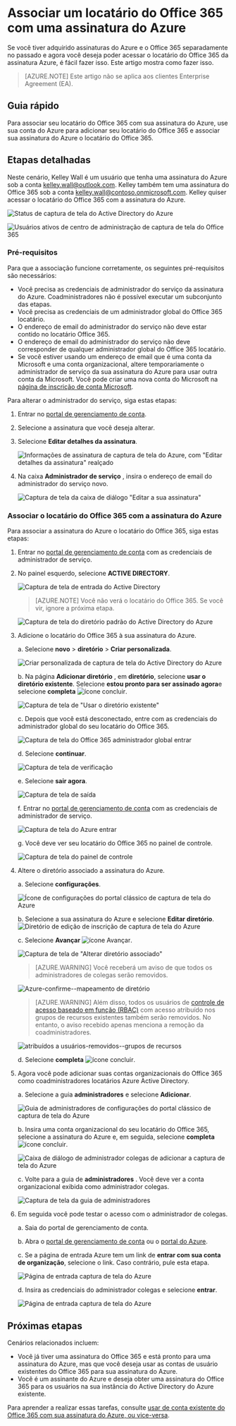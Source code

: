 <properties
    pageTitle="Usar um locatário do Office 365 com uma assinatura do Azure | Microsoft Azure"
    description="Saiba como adicionar um diretório do Office 365 (Locatário) uma assinatura do Azure para fazer a associação."
    services=""
    documentationCenter=""
    authors="JiangChen79"
    manager="mbaldwin"
    editor=""
    tags="billing,top-support-issue"/>

<tags
    ms.service="billing"
    ms.workload="na"
    ms.tgt_pltfrm="ibiza"
    ms.devlang="na"
    ms.topic="article"
    ms.date="09/16/2016"
    ms.author="cjiang"/>

# <a name="associate-an-office-365-tenant-with-an-azure-subscription"></a>Associar um locatário do Office 365 com uma assinatura do Azure
Se você tiver adquirido assinaturas do Azure e o Office 365 separadamente no passado e agora você deseja poder acessar o locatário do Office 365 da assinatura Azure, é fácil fazer isso. Este artigo mostra como fazer isso.

> [AZURE.NOTE] Este artigo não se aplica aos clientes Enterprise Agreement (EA).

## <a name="quick-guidance"></a>Guia rápido
Para associar seu locatário do Office 365 com sua assinatura do Azure, use sua conta do Azure para adicionar seu locatário do Office 365 e associar sua assinatura do Azure o locatário do Office 365.

## <a name="detailed-steps"></a>Etapas detalhadas
Neste cenário, Kelley Wall é um usuário que tenha uma assinatura do Azure sob a conta kelley.wall@outlook.com. Kelley também tem uma assinatura do Office 365 sob a conta kelley.wall@contoso.onmicrosoft.com. Kelley quiser acessar o locatário do Office 365 com a assinatura do Azure.

![Status de captura de tela do Active Directory do Azure](./media/billing-add-office-365-tenant-to-azure-subscription/s31_msa-aad-status.png)

![Usuários ativos de centro de administração de captura de tela do Office 365](./media/billing-add-office-365-tenant-to-azure-subscription/s32_office-365-user.png)

### <a name="prerequisites"></a>Pré-requisitos
Para que a associação funcione corretamente, os seguintes pré-requisitos são necessários:

- Você precisa as credenciais de administrador do serviço da assinatura do Azure. Coadministradores não é possível executar um subconjunto das etapas.
- Você precisa as credenciais de um administrador global do Office 365 locatário.
- O endereço de email do administrador do serviço não deve estar contido no locatário Office 365.
- O endereço de email do administrador do serviço não deve corresponder de qualquer administrador global do Office 365 locatário.
- Se você estiver usando um endereço de email que é uma conta da Microsoft e uma conta organizacional, altere temporariamente o administrador de serviço da sua assinatura do Azure para usar outra conta da Microsoft. Você pode criar uma nova conta do Microsoft na [página de inscrição de conta Microsoft](https://signup.live.com/).


Para alterar o administrador do serviço, siga estas etapas:

1. Entrar no [portal de gerenciamento de conta](https://account.windowsazure.com/subscriptions).
2. Selecione a assinatura que você deseja alterar.
3. Selecione **Editar detalhes da assinatura**.

    ![Informações de assinatura de captura de tela do Azure, com "Editar detalhes da assinatura" realçado](./media/billing-add-office-365-tenant-to-azure-subscription/s33_azure-edit-subscription-details.png)

4. Na caixa **Administrador de serviço** , insira o endereço de email do administrador do serviço novo.

    ![Captura de tela da caixa de diálogo "Editar a sua assinatura"](./media/billing-add-office-365-tenant-to-azure-subscription/s34_change-subscription-service-admin.png)

### <a name="associate-the-office-365-tenant-with-the-azure-subscription"></a>Associar o locatário do Office 365 com a assinatura do Azure
Para associar a assinatura do Azure o locatário do Office 365, siga estas etapas:

1.  Entrar no [portal de gerenciamento de conta](https://account.windowsazure.com/subscriptions) com as credenciais de administrador de serviço.
2.  No painel esquerdo, selecione **ACTIVE DIRECTORY**.

    ![Captura de tela de entrada do Active Directory](./media/billing-add-office-365-tenant-to-azure-subscription/s35-classic-portal-active-directory-entry.png)

    > [AZURE.NOTE] Você não verá o locatário do Office 365. Se você vir, ignore a próxima etapa.

    ![Captura de tela do diretório padrão do Active Directory do Azure](./media/billing-add-office-365-tenant-to-azure-subscription/s36-aad-tenant-default.png)

3. Adicione o locatário do Office 365 à sua assinatura do Azure.

    a. Selecione **novo** > **diretório** > **Criar personalizada**.

    ![Criar personalizada de captura de tela do Active Directory do Azure](./media/billing-add-office-365-tenant-to-azure-subscription/s37-aad-custom-create.png)

    b. Na página **Adicionar diretório** , em **diretório**, selecione **usar o diretório existente**. Selecione **estou pronto para ser assinado agora**e selecione **completa** ![ícone concluir](./media/billing-add-office-365-tenant-to-azure-subscription/s38_complete-icon.png).

    ![Captura de tela de "Usar o diretório existente"](./media/billing-add-office-365-tenant-to-azure-subscription/s39_add-directory-use-existing.png)

    c. Depois que você está desconectado, entre com as credenciais do administrador global do seu locatário do Office 365.

    ![Captura de tela do Office 365 administrador global entrar](./media/billing-add-office-365-tenant-to-azure-subscription/s310_sign-in-global-admin-office-365.png)

    d. Selecione **continuar**.

    ![Captura de tela de verificação](./media/billing-add-office-365-tenant-to-azure-subscription/s311_use-contoso-directory-azure-verify.png)

    e. Selecione **sair agora**.

    ![Captura de tela de saída](./media/billing-add-office-365-tenant-to-azure-subscription/s312_use-contoso-directory-azure-confirm-and-sign-out.png)

    f. Entrar no [portal de gerenciamento de conta](https://account.windowsazure.com/subscriptions) com as credenciais de administrador de serviço.

    ![Captura de tela do Azure entrar](./media/billing-add-office-365-tenant-to-azure-subscription/s313_azure-sign-in-service-admin.png)

    g. Você deve ver seu locatário do Office 365 no painel de controle.

    ![Captura de tela do painel de controle](./media/billing-add-office-365-tenant-to-azure-subscription/s314_office-365-tenant-appear-in-azure.png)

4. Altere o diretório associado a assinatura do Azure.

    a. Selecione **configurações**.

    ![Ícone de configurações do portal clássico de captura de tela do Azure](./media/billing-add-office-365-tenant-to-azure-subscription/s315_azure-classic-portal-settings-icon.png)

    b. Selecione a sua assinatura do Azure e selecione **Editar diretório**.
    ![Diretório de edição de inscrição de captura de tela do Azure](./media/billing-add-office-365-tenant-to-azure-subscription/s316_azure-subscription-edit-directory.png)

    c. Selecione **Avançar** ![ícone Avançar](./media/billing-add-office-365-tenant-to-azure-subscription/s317_next-icon.png).

    ![Captura de tela de "Alterar diretório associado"](./media/billing-add-office-365-tenant-to-azure-subscription/s318_azure-change-associated-directory.png)

    > [AZURE.WARNING] Você receberá um aviso de que todos os administradores de colegas serão removidos.

    ![Azure-confirme--mapeamento de diretório](./media/billing-add-office-365-tenant-to-azure-subscription/s322_azure-confirm-directory-mapping.png)

    >[AZURE.WARNING] Além disso, todos os usuários de [controle de acesso baseado em função (RBAC)](./active-directory/role-based-access-control-configure.md) com acesso atribuído nos grupos de recursos existentes também serão removidos. No entanto, o aviso recebido apenas menciona a remoção da coadministradores.

    ![atribuídos a usuários-removidos--grupos de recursos](./media/billing-add-office-365-tenant-to-azure-subscription/s325_assigned-users-removed-resource-groups.png)

    d. Selecione **completa** ![ícone concluir](./media/billing-add-office-365-tenant-to-azure-subscription/s38_complete-icon.png).

5. Agora você pode adicionar suas contas organizacionais do Office 365 como coadministradores locatários Azure Active Directory.

    a. Selecione a guia **administradores** e selecione **Adicionar**.

    ![Guia de administradores de configurações do portal clássico de captura de tela do Azure](./media/billing-add-office-365-tenant-to-azure-subscription/s319_azure-classic-portal-settings-administrators.png)

    b. Insira uma conta organizacional do seu locatário do Office 365, selecione a assinatura do Azure e, em seguida, selecione **completa** ![ícone concluir](./media/billing-add-office-365-tenant-to-azure-subscription/s38_complete-icon.png).

    ![Caixa de diálogo de administrador colegas de adicionar a captura de tela do Azure](./media/billing-add-office-365-tenant-to-azure-subscription/s320_azure-add-co-administrator.png)

    c. Volte para a guia de **administradores** . Você deve ver a conta organizacional exibida como administrador colegas.

    ![Captura de tela da guia de administradores](./media/billing-add-office-365-tenant-to-azure-subscription/s321_azure-co-administrator-added.png)

6. Em seguida você pode testar o acesso com o administrador de colegas.

    a. Saia do portal de gerenciamento de conta.

    b. Abra o [portal de gerenciamento de conta](https://account.windowsazure.com/subscriptions) ou o [portal do Azure](https://portal.azure.com/).

    c. Se a página de entrada Azure tem um link de **entrar com sua conta de organização**, selecione o link. Caso contrário, pule esta etapa.

    ![Página de entrada captura de tela do Azure](./media/billing-add-office-365-tenant-to-azure-subscription/3-sign-in-to-azure.png)

    d. Insira as credenciais do administrador colegas e selecione **entrar**.

    ![Página de entrada captura de tela do Azure](./media/billing-add-office-365-tenant-to-azure-subscription/s324_azure-sign-in-with-co-admin.png)

## <a name="next-steps"></a>Próximas etapas
Cenários relacionados incluem:

- Você já tiver uma assinatura do Office 365 e está pronto para uma assinatura do Azure, mas que você deseja usar as contas de usuário existentes do Office 365 para sua assinatura do Azure.
- Você é um assinante do Azure e deseja obter uma assinatura do Office 365 para os usuários na sua instância do Active Directory do Azure existente.

Para aprender a realizar essas tarefas, consulte [usar de conta existente do Office 365 com sua assinatura do Azure, ou vice-versa](billing-use-existing-office-365-account-azure-subscription.md).
